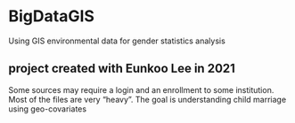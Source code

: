 # BigDataGIS
Using GIS environmental data for gender statistics analysis

## project created with Eunkoo Lee in 2021
Some sources may require a login and an enrollment to some institution. Most of the files are very “heavy”.
The goal is understanding child marriage using geo-covariates

